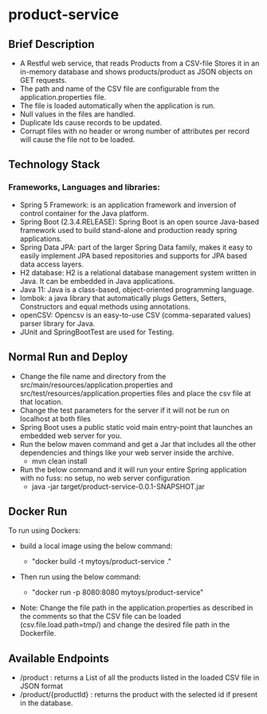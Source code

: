 # product-service

## Brief Description
- A Restful web service, that reads Products from a CSV-file Stores it in an in-memory database and shows products/product as JSON objects on GET requests. 
- The path and name of the CSV file are configurable from the application.properties file.
- The file is loaded automatically when the application is run.
- Null values in the files are handled.
- Duplicate Ids cause records to be updated.
- Corrupt files with no header or wrong number of attributes per record will cause the file not to be loaded.

## Technology Stack
### Frameworks, Languages and libraries:
- Spring 5 Framework: is an application framework and inversion of control container for the Java platform.
- Spring Boot (2.3.4.RELEASE): Spring Boot is an open source Java-based framework used to build stand-alone and production ready spring applications. 
- Spring Data JPA: part of the larger Spring Data family, makes it easy to easily implement JPA based repositories and supports for JPA based data access layers.
- H2 database: H2 is a relational database management system written in Java. It can be embedded in Java applications.
- Java 11: Java is a class-based, object-oriented programming language.
- lombok: a java library that automatically plugs Getters, Setters, Constructors and equal methods using annotations.
- openCSV: Opencsv is an easy-to-use CSV (comma-separated values) parser library for Java.
- JUnit and SpringBootTest are used for Testing.
    
## Normal Run and Deploy
- Change the file name and directory from the src/main/resources/application.properties and src/test/resources/application.properties files and place the csv file at that location.
- Change the test parameters for the server if it will not be run on  localhost at both files
- Spring Boot uses a public static void main entry-point that launches an embedded web server for you.
- Run the below maven command and get a Jar that includes all the other dependencies and things like your web server inside the archive.
    - mvn clean install
- Run the below command and it will run your entire Spring application with no fuss: no setup, no web server configuration
    - java -jar target/product-service-0.0.1-SNAPSHOT.jar
     
 ## Docker Run
 To run using Dockers:
 - build a local image using the below command:
    - "docker build -t mytoys/product-service ."
    
 - Then run using the below command:
    - "docker run -p 8080:8080 mytoys/product-service"
    
 - Note: Change the file path in the application.properties as described in the comments so that the CSV file
         can be loaded (csv.file.load.path=tmp/) and change the desired file path in the Dockerfile. 

## Available Endpoints
- /product : returns a List of all the products listed in the loaded CSV file in JSON format
- /product/{productId} : returns the product with the selected id if present in the database.
    
